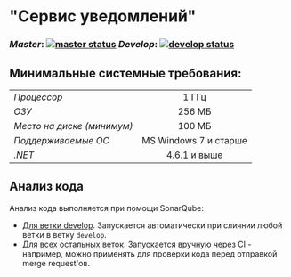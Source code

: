 # "Сервис уведомлений" 
### *Master*: [![master status](http://stp-bck.tomsknipi.ru/TDDM/NotificationsService/badges/master/pipeline.svg)](http://stp-bck.tomsknipi.ru/TDDM/NotificationsService/commits/master) *Develop*: [![develop status](http://stp-bck.tomsknipi.ru/TDDM/NotificationsService/badges/develop/pipeline.svg)](http://stp-bck.tomsknipi.ru/TDDM/NotificationsService/commits/develop)   

## Минимальные системные требования:

|                              |                       |
|------------------------------|:---------------------:|
| *Процессор*                  |  1 ГГц                |
| *ОЗУ*                        |  256 МБ               |
| *Место на диске (минимум)*   |  100 МБ               |
| *Поддерживаемые ОС*          |  MS Windows 7 и старше|
| *.NET*                       |  4.6.1 и выше         |

## Анализ кода
Анализ кода выполняется при помощи SonarQube:
* [Для ветки develop](http://nipi-code.tomsknipi.ru:9000/dashboard?id=ORPPO.NotificationsService.Develop). Запускается автоматически при слиянии любой ветки в ветку `develop`.
* [Для всех остальных веток](http://nipi-code.tomsknipi.ru:9000/dashboard?id=ORPPO.NotificationsService.Branches). Запускается вручную через CI - например, можно применять для проверки кода перед отправкой merge request'ов.
